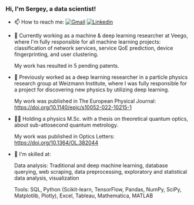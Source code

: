 ### Hi, I'm Sergey, a data scientist!

- 📫 How to reach me: [![Gmail](https://img.shields.io/badge/-c14438?style=flat&logo=Gmail&logoColor=white)](mailto:sergeyv1989@gmail.com)   [![Linkedin](https://img.shields.io/badge/-blue?style=flat&logo=Linkedin&logoColor=white)](https://www.linkedin.com/in/sergey-volkovich/) 
- 🚀 Currently working as a machine & deep learning researcher at Veego, where I'm fully responsible for all machine learning projects: classification of network services, service QoE prediction, device fingerprinting, and user clustering.

  My work has resulted in 5 pending patents.
- 🔬 Previously worked as a deep learning researcher in a particle physics research group at Weizmann Institute, where I was fully responsible for a project for discovering new physics by utilizing deep learning.

  My work was published in The European Physical Journal: https://doi.org/10.1140/epjc/s10052-022-10215-1
- 👨‍🎓 Holding a physics M.Sc. with a thesis on theoretical quantum optics, about sub-attosecond quantum metrology.

  My work was published in Optics Letters: https://doi.org/10.1364/OL.382044
- 🔧 I'm skilled at:

  Data analysis: Traditional and deep machine learning, database querying, web scraping, data preprocessing, exploratory and statistical data analysis, visualization
  
  Tools:	SQL, Python (Scikit-learn, TensorFlow, Pandas, NumPy, SciPy, Matplotlib, Plotly), Excel, Tableau, Mathematica, MATLAB

<!--
**sergeyv1989/sergeyv1989** is a ✨ _special_ ✨ repository because its `README.md` (this file) appears on your GitHub profile.

Here are some ideas to get you started:

- 🔭 I’m currently working on ...
- 🌱 I’m currently learning ...
- 👯 I’m looking to collaborate on ...
- 🤔 I’m looking for help with ...
- 💬 Ask me about ...
- 📫 How to reach me: ...
- 😄 Pronouns: ...
-->
